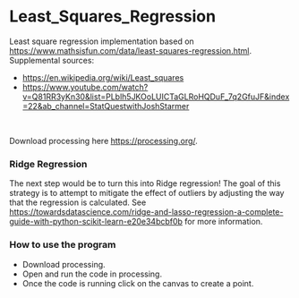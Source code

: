 # Least_Squares_Regression
 
Least square regression implementation based on https://www.mathsisfun.com/data/least-squares-regression.html. 
Supplemental sources: 
- https://en.wikipedia.org/wiki/Least_squares
- https://www.youtube.com/watch?v=Q81RR3yKn30&list=PLblh5JKOoLUICTaGLRoHQDuF_7q2GfuJF&index=22&ab_channel=StatQuestwithJoshStarmer
 <br /> 
 
 Download processing here https://processing.org/. <br /> 

### Ridge Regression 
The next step would be to turn this into Ridge regression! The goal of this strategy is to attempt to mitigate the effect of outliers by adjusting the way that the regression is calculated. See https://towardsdatascience.com/ridge-and-lasso-regression-a-complete-guide-with-python-scikit-learn-e20e34bcbf0b for more information. 

### How to use the program 
- Download processing. 
- Open and run the code in processing. 
- Once the code is running click on the canvas to create a point. 
